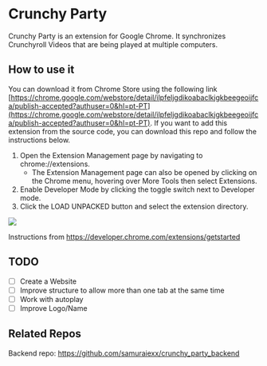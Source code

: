 # Crunchy Party
Crunchy Party is an extension for Google Chrome. It synchronizes Crunchyroll Videos that are being played at multiple computers.

## How to use it
You can download it from Chrome Store using the following link [https://chrome.google.com/webstore/detail/ilpfeljgdikoabaclkjgkbeegeoijfca/publish-accepted?authuser=0&hl=pt-PT](https://chrome.google.com/webstore/detail/ilpfeljgdikoabaclkjgkbeegeoijfca/publish-accepted?authuser=0&hl=pt-PT). If you want to add this extension from the source code, you can download this repo and follow the instructions below.

1. Open the Extension Management page by navigating to chrome://extensions.
    - The Extension Management page can also be opened by clicking on the Chrome menu, hovering over More Tools then select Extensions.
2. Enable Developer Mode by clicking the toggle switch next to Developer mode.
3. Click the LOAD UNPACKED button and select the extension directory.

![](https://developer.chrome.com/static/images/get_started/load_extension.png)

Instructions from https://developer.chrome.com/extensions/getstarted
## TODO
- [ ] Create a Website
- [ ] Improve structure to allow more than one tab at the same time
- [ ] Work with autoplay
- [ ] Improve Logo/Name

## Related Repos
Backend repo: https://github.com/samuraiexx/crunchy_party_backend
